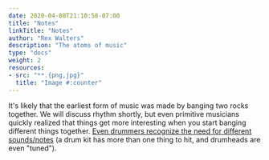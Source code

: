 ```yaml
---
date: 2020-04-08T21:10:58-07:00
title: "Notes"
linkTitle: "Notes"
author: "Rex Walters"
description: "The atoms of music"
type: "docs"
weight: 2
resources:
- src: "**.{png,jpg}"
  title: "Image #:counter"
---
```


It's likely that the earliest form of music was made by banging two rocks together. We will discuss rhythm shortly, but even primitive musicians quickly realized that things get more interesting when you start banging different things together. [Even drummers recognize the need for different sounds/notes](https://www.youtube.com/watch?v=3CqOtEz6PfA) (a drum kit has more than one thing to hit, and drumheads are even "tuned").
